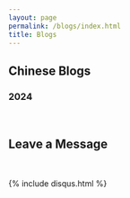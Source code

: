 ```yaml
---
layout: page
permalink: /blogs/index.html
title: Blogs
---
```


## Chinese Blogs

### 2024


<br>

## Leave a Message

<br>

{% include disqus.html %} 

<br>

